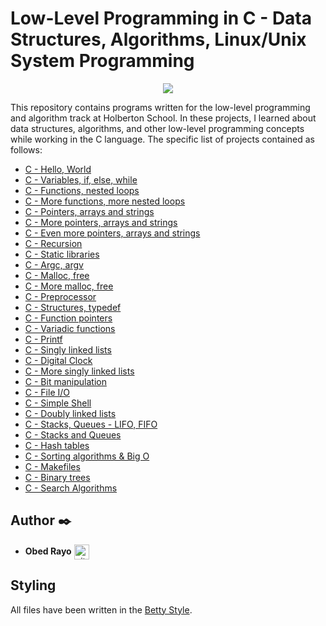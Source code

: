 # Low-Level Programming in C - Data Structures, Algorithms, Linux/Unix System Programming

<p align="center">
 <img src= "https://upload.wikimedia.org/wikipedia/commons/1/18/C_Programming_Language.svg">

This repository contains programs written for the low-level programming and
algorithm track at Holberton School. In these projects, I learned about data
structures, algorithms, and other low-level programming concepts while
working in the C language. The specific list of projects contained as follows:

* [C - Hello, World](./hello_world)
* [C - Variables, if, else, while](./variables_if_else_while)
* [C - Functions, nested loops](./functions_nested_loops)
* [C - More functions, more nested loops](./more_functions_nested_loops)
* [C - Pointers, arrays and strings](./pointers_arrays_strings)
* [C - More pointers, arrays and strings](./pointers_arrays_strings)
* [C - Even more pointers, arrays and strings](./pointers_arrays_strings)
* [C - Recursion](./recursion)
* [C - Static libraries](./static_libraries)
* [C - Argc, argv](./argc_argv)
* [C - Malloc, free](./malloc_free)
* [C - More malloc, free](./more_malloc_free)
* [C - Preprocessor](./preprocessor)
* [C - Structures, typedef](./structures_typedef)
* [C - Function pointers](./function_pointers)
* [C - Variadic functions](./variadic_functions)
* [C - Printf](https://github.com/ObedRav/holbertonschool-printf)
* [C - Singly linked lists](./singly_linked_lists)
* [C - Digital Clock](./digital_clock)
* [C - More singly linked lists](./more_singly_linked_lists)
* [C - Bit manipulation](./bit_manipulation)
* [C - File I/O](./file_io)
* [C - Simple Shell](https://github.com/ObedRav/simple_shell)
* [C - Doubly linked lists](./doubly_linked_lists)
* [C - Stacks, Queues - LIFO, FIFO](https://github.com/ObedRav/holbertonschool-monty)
* [C - Stacks and Queues](./stacks_queues)
* [C - Hash tables](./hash_tables)
* [C - Sorting algorithms & Big O](https://github.com/ObedRav/holbertonschool-sorting_algorithms)
* [C - Makefiles](./makefiles)
* [C - Binary trees](https://github.com/Juanesduque1/holbertonschool-binary_trees)
* [C - Search Algorithms](./search_algorithms)

## Author :black_nib:

* **Obed Rayo** <a href="https://github.com/ObedRav" rel="nofollow"><img align="center" alt="github" src="https://www.vectorlogo.zone/logos/github/github-tile.svg" height="24" /></a>

## Styling
All files have been written in the [Betty Style](https://github.com/hs-hq/Betty).
